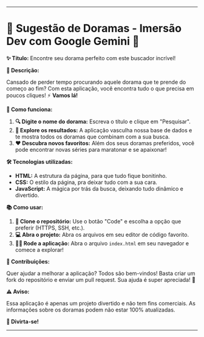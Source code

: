 ---

# 🌟 Sugestão de Doramas - Imersão Dev com Google Gemini 🌟

**✨ Título:** Encontre seu dorama perfeito com este buscador incrível! 

**📜 Descrição:**

Cansado de perder tempo procurando aquele dorama que te prende do começo ao fim? Com esta aplicação, você encontra tudo o que precisa em poucos cliques! ⚡ **Vamos lá!** 

**🚀 Como funciona:**

1. **🔍 Digite o nome do dorama:** Escreva o título e clique em "Pesquisar".
2. **🎉 Explore os resultados:** A aplicação vasculha nossa base de dados e te mostra todos os doramas que combinam com a sua busca.
3. **❤️ Descubra novos favoritos:** Além dos seus doramas preferidos, você pode encontrar novas séries para maratonar e se apaixonar!

**🛠️ Tecnologias utilizadas:**

* **HTML:** A estrutura da página, para que tudo fique bonitinho.
* **CSS:** O estilo da página, pra deixar tudo com a sua cara.
* **JavaScript:** A mágica por trás da busca, deixando tudo dinâmico e divertido.

**📚 Como usar:**

1. **🔗 Clone o repositório:** Use o botão "Code" e escolha a opção que preferir (HTTPS, SSH, etc.).
2. **💻 Abra o projeto:** Abra os arquivos em seu editor de código favorito.
3. **🏃‍♂️ Rode a aplicação:** Abra o arquivo `index.html` em seu navegador e comece a explorar!

**🤝 Contribuições:**

Quer ajudar a melhorar a aplicação? Todos são bem-vindos! Basta criar um fork do repositório e enviar um pull request. Sua ajuda é super apreciada! 🙌

**⚠️ Aviso:**

Essa aplicação é apenas um projeto divertido e não tem fins comerciais. As informações sobre os doramas podem não estar 100% atualizadas.

**🎉 Divirta-se!** 

---